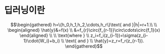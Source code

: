# 딥러닝이란

$$\begin{gathered}
h=\{h_0,h_1,h_2,\cdots,h_r\}\text{ and }|h|=r+1.\\
\\
\begin{aligned}
\hat{y}&=f(x) \\
&=f_{r}\circ{f_{r-1}}\circ\cdots\circ{f_1}(x)
\end{aligned} \\
\\
\text{where } \\
z_i=f_i(z_{i-1})=\sigma(z_{i-1}\cdot{W_i}+b_i) \\
\text{ and } \\
\hat{y}=z_r=f_r(z_{r-1}).
\end{gathered}$$
